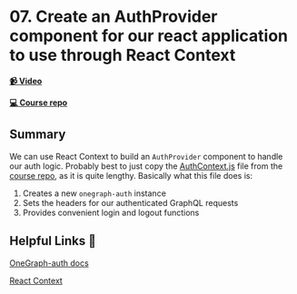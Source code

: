# 07. Create an AuthProvider component for our react application to use through React Context

**[📹 Video](https://egghead.io/lessons/egghead-create-an-authprovider-component-for-our-react-application-to-use-through-react-context?pl=build-a-github-issue-viewer-in-react-and-graphql-be5a)**

**[💻 Course repo](https://github.com/theianjones/egghead-graphql-subscriptions)**

## Summary
We can use React Context to build an `AuthProvider` component to handle our auth logic. Probably best to just copy the [AuthContext.js](https://github.com/theianjones/egghead-graphql-subscriptions/blob/master/04-setUpAuthenticationWithUrql/src/contexts/AuthContext.js) file from the [course repo](https://github.com/theianjones/egghead-graphql-subscriptions), as it is quite lengthy. Basically what this file does is:

1. Creates a new `onegraph-auth` instance
2. Sets the headers for our authenticated GraphQL requests
3. Provides convenient login and logout functions

## Helpful Links 🤔

[OneGraph-auth docs](https://www.onegraph.com/docs/)

[React Context](https://reactjs.org/docs/context.html)